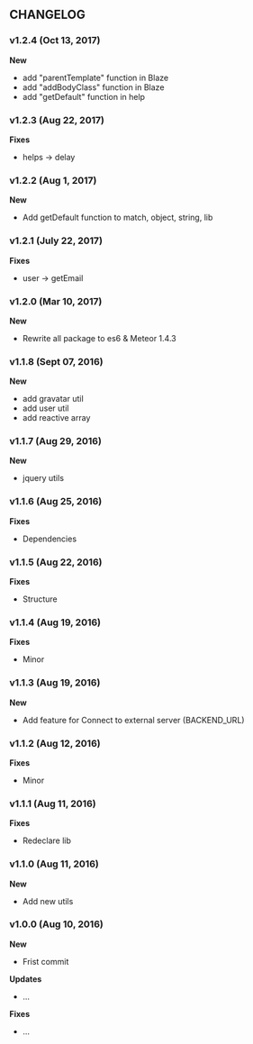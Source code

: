 ## CHANGELOG

### v1.2.4 (Oct 13, 2017)

**New**
- add "parentTemplate" function in Blaze
- add "addBodyClass" function in Blaze
- add "getDefault" function in help

### v1.2.3 (Aug 22, 2017)

**Fixes**
- helps -> delay

### v1.2.2 (Aug 1, 2017)

**New**
- Add getDefault function to match, object, string, lib

### v1.2.1 (July 22, 2017)

**Fixes**
- user -> getEmail

### v1.2.0 (Mar 10, 2017)

**New**
- Rewrite all package to es6 & Meteor 1.4.3

### v1.1.8 (Sept 07, 2016)

**New**
- add gravatar util
- add user util
- add reactive array

### v1.1.7 (Aug 29, 2016)

**New**
- jquery utils

### v1.1.6 (Aug 25, 2016)

**Fixes**
- Dependencies

### v1.1.5 (Aug 22, 2016)

**Fixes**
- Structure

### v1.1.4 (Aug 19, 2016)

**Fixes**
- Minor

### v1.1.3 (Aug 19, 2016)

**New**
- Add feature for Connect to external server (BACKEND_URL)

### v1.1.2 (Aug 12, 2016)

**Fixes**
- Minor

### v1.1.1 (Aug 11, 2016)

**Fixes**
- Redeclare lib

### v1.1.0 (Aug 11, 2016)

**New**
- Add new utils

### v1.0.0 (Aug 10, 2016)

**New**
- Frist commit

**Updates**
- ...

**Fixes**
- ...
